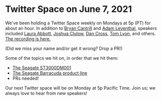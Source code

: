 # Twitter Space on June 7, 2021

We've been holding a Twitter Space weekly on Mondays at 5p (PT) for about an hour. In addition to [Bryan Cantrill](https://twitter.com/bcantrill) and [Adam Leventhal](https://twitter.com/ahl), speakers included [Laura Abbott](https://twitter.com/openlabbott), [Joshua Clulow](https://twitter.com/jmclulow), [Dan Cross](https://twitter.com/DanCrossNYC), [Tom Lyon](https://twitter.com/aka_pugs), and others.
[The recording is here.](https://youtu.be/qisoAIx8EE8)

(Did we miss your name and/or get it wrong? Drop a PR!)

Some of the topics we hit on, in order that we hit them:

- [The Seagate ST3000DM001](https://en.wikipedia.org/wiki/ST3000DM001)
- [The Seagate Barracuda product line](https://en.wikipedia.org/wiki/Seagate_Barracuda)
- PRs needed!

Our next Twitter space will be on Monday at 5p Pacific Time. Join us; we always love to hear from new speakers!
